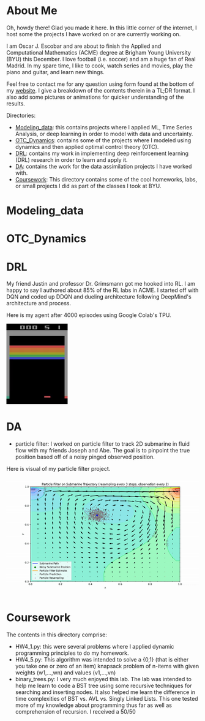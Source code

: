 # About Me
Oh, howdy there! 
Glad you made it here.
In this little corner of the internet, I host some the projects I have worked on or are currently working on.

I am Oscar J. Escobar and are about to finish the Applied and Computational Mathematics (ACME) degree at Brigham Young University (BYU) this December.
I love football (i.e. soccer) and am a huge fan of Real Madrid.
In my spare time, I like to cook, watch series and movies, play the piano and guitar, and learn new things.

Feel free to contact me for any question using form found at the bottom of my [website](https://oescoba2.github.io.).
I give a breakdown of the contents therein in a TL;DR format.
I also add some pictures or animations for quicker understanding of the results.

Directories:
* [Modeling_data](#modeling_data): this contains projects where I applied ML, Time Series Analysis, or deep learning in order to model with data and uncertainty.
* [OTC_Dynamics](#otc_dynamics): contains some of the projects where I modeled using dynamics and then applied optimal control theory (OTC).
* [DRL](#drl): contains my work in implementing deep reinforcement learning (DRL) research in order to learn and apply it.
* [DA](#da): contains the work for the data assimilation projects I have worked with.
* [Coursework](#coursework): This directory contains some of the cool homeworks, labs, or small projects I did as part of the classes I took at BYU.

# Modeling_data 


# OTC_Dynamics


# DRL
My friend Justin and professor Dr. Grimsmann got me hooked into RL.
I am happy to say I authored about 85% of the RL labs in ACME.
I started off with DQN and coded up DDQN and dueling architecture following DeepMind's architecture and process.

Here is my agent after 4000 episodes using Google Colab's TPU.

![dqn](DRL/breakout_dqn.gif)

# DA
* particle filter: I worked on particle filter to track 2D submarine in fluid flow with my friends Joseph and Abe.
The goal is to pinpoint the true position based off of a noisy pinged observed position.

Here is visual of my particle filter project.
![particles](DA/particle_filter.gif)

# Coursework
The contents in this directory comprise:

* HW4_1.py: this were several problems where I applied dynamic programming principles to do my homework.
* HW4_5.py: This algorithm was intended to solve a {0,1} (that is either you take one or zero of an item) knapsack problem of n-items with given weights (w1,...,wn) and values (v1,...,vn)
* binary_trees.py: I very much enjoyed this lab. The lab was intended to help me learn to code a BST tree using some recursive techniques for searching and inserting nodes. It also helped me learn the difference in time complexities of BST vs. AVL vs. Singly Linked Lists. This one tested more of my knowledge about programming thus far as well as comprehension of recursion. I received a 50/50
